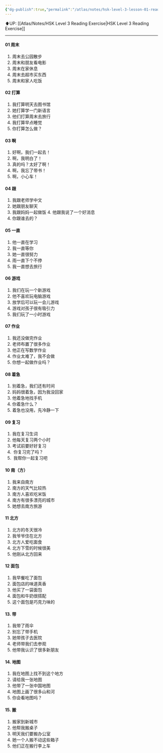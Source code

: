 ```yaml
---
{"dg-publish":true,"permalink":"/atlas/notes/hsk-level-3-lesson-01-reading-exercise/"}
---
```


⬆️UP: [[Atlas/Notes/HSK Level 3 Reading Exercise\|HSK Level 3 Reading Exercise]]

---

#### 01 周末
1. 周末去公园散步
2. 周末和朋友看电影
3. 周末在家休息
4. 周末去超市买东西
5. 周末和家人吃饭

#### 02 打算
1. 我打算明天去图书馆
2. 她打算学一门新语言
3. 他们打算周末去旅行
4. 我打算早点睡觉
5. 你打算怎么做？

#### 03 啊
1. 好啊，我们一起去！
2. 啊，我明白了！
3. 真的吗？太好了啊！
4. 啊，我忘了带书！
5. 啊，小心车！

#### 04 跟
1. 我跟老师学中文
2. 她跟朋友聊天
3. 我跟妈妈一起做饭
4. 他跟我说了一个好消息
4. 你跟谁去的？

#### 05 一直
1. 他一直在学习
2. 我一直等你
3. 她一直很努力
4. 雨一直下个不停
5. 我一直想去旅行

#### 06 游戏
1. 我们在玩一个新游戏
2. 他不喜欢玩电脑游戏
3. 放学后可以玩一会儿游戏
4. 游戏对孩子很有吸引力
5. 我们玩了一小时游戏

#### 07 作业
1. 我还没做完作业
2. 老师布置了很多作业
3. 他正在写数学作业
4. 作业太难了，我不会做
5. 你想一起做作业吗？

#### 08 着急
1. 别着急，我们还有时间
2. 妈妈很着急，因为我没回家
3. 他着急地找手机
4. 你着急什么？
5. 着急也没用，先冷静一下

#### 09 复习
1. 我在复习生词
2. 他每天复习两个小时
3. 考试前要好好复习
4.  你复习完了吗？
5.  我帮你一起复习吧

#### 10 南（方）
1. 我来自南方
2. 南方的天气比较热
3. 南方人喜欢吃米饭
4. 南方有很多漂亮的城市
5. 她想去南方旅游

#### 11 北方
1. 北方的冬天很冷
2. 我爷爷住在北方
3. 北方人爱吃面食
4. 北方下雪的时候很美
5. 他刚从北方回来

#### 12 面包
1. 我早餐吃了面包
2. 面包店的味道真香
3. 他买了一袋面包
4. 面包和牛奶很搭配
5. 这个面包是巧克力味的

#### 13. 带
1. 我带了雨伞
2. 别忘了带手机
3. 她带孩子去医院
4. 老师带我们去参观
5. 他带我认识了很多新朋友

#### 14. 地图
1. 我在地图上找不到这个地方
2. 请给我一张地图
3. 他带了一张中国地图
4. 地图上画了很多山和河
5. 你会看地图吗？

#### 15. 搬
1. 搬家到新城市
2. 他帮我搬桌子
3. 明天我们要搬办公室
4. 她一个人搬不动这些箱子
5. 他们正在搬行李上车